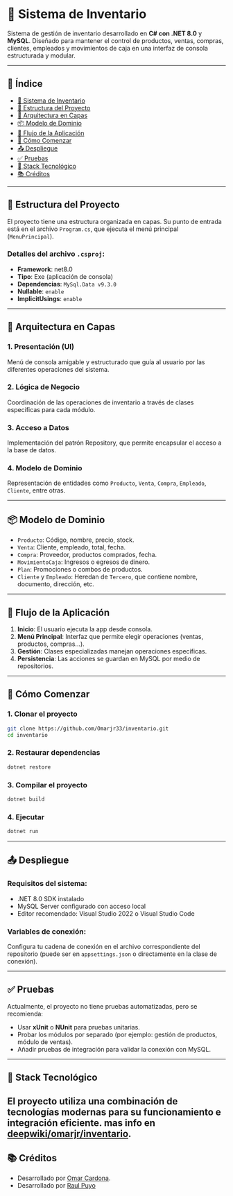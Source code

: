 # 🧾 Sistema de Inventario

Sistema de gestión de inventario desarrollado en **C# con .NET 8.0** y **MySQL**. Diseñado para mantener el control de productos, ventas, compras, clientes, empleados y movimientos de caja en una interfaz de consola estructurada y modular.

---

## 📌 Índice

- [🧾 Sistema de Inventario](#-sistema-de-inventario)
- [📁 Estructura del Proyecto](#-estructura-del-proyecto)
- [🧱 Arquitectura en Capas](#-arquitectura-en-capas)
- [📦 Modelo de Dominio](#-modelo-de-dominio)
- [🔄 Flujo de la Aplicación](#-flujo-de-la-aplicación)
- [🚀 Cómo Comenzar](#-cómo-comenzar)
- [📤 Despliegue](#-despliegue)
- [✅ Pruebas](#-pruebas)
- [🧩 Stack Tecnológico](#-stack-tecnológico)
- [📚 Créditos](#-créditos)

---

## 📁 Estructura del Proyecto

El proyecto tiene una estructura organizada en capas. Su punto de entrada está en el archivo `Program.cs`, que ejecuta el menú principal (`MenuPrincipal`).

### Detalles del archivo `.csproj`:

- **Framework**: net8.0
- **Tipo**: Exe (aplicación de consola)
- **Dependencias**: `MySql.Data v9.3.0`
- **Nullable**: `enable`
- **ImplicitUsings**: `enable`

---

## 🧱 Arquitectura en Capas

### 1. **Presentación (UI)**  

Menú de consola amigable y estructurado que guía al usuario por las diferentes operaciones del sistema.

### 2. **Lógica de Negocio**  

Coordinación de las operaciones de inventario a través de clases específicas para cada módulo.

### 3. **Acceso a Datos**  

Implementación del patrón Repository, que permite encapsular el acceso a la base de datos.

### 4. **Modelo de Dominio**  

Representación de entidades como `Producto`, `Venta`, `Compra`, `Empleado`, `Cliente`, entre otras.

---

## 📦 Modelo de Dominio

- `Producto`: Código, nombre, precio, stock.
- `Venta`: Cliente, empleado, total, fecha.
- `Compra`: Proveedor, productos comprados, fecha.
- `MovimientoCaja`: Ingresos o egresos de dinero.
- `Plan`: Promociones o combos de productos.
- `Cliente` y `Empleado`: Heredan de `Tercero`, que contiene nombre, documento, dirección, etc.

---

## 🔄 Flujo de la Aplicación

1. **Inicio**: El usuario ejecuta la app desde consola.
2. **Menú Principal**: Interfaz que permite elegir operaciones (ventas, productos, compras...).
3. **Gestión**: Clases especializadas manejan operaciones específicas.
4. **Persistencia**: Las acciones se guardan en MySQL por medio de repositorios.

---

## 🚀 Cómo Comenzar

### 1. Clonar el proyecto

```bash
git clone https://github.com/Omarjr33/inventario.git
cd inventario
```

### 2. Restaurar dependencias

```bash
dotnet restore
```

### 3. Compilar el proyecto

```bash
dotnet build
```

### 4. Ejecutar

```bash
dotnet run
```

---

## 📤 Despliegue

### Requisitos del sistema:

- .NET 8.0 SDK instalado
- MySQL Server configurado con acceso local
- Editor recomendado: Visual Studio 2022 o Visual Studio Code

### Variables de conexión:

Configura tu cadena de conexión en el archivo correspondiente del repositorio (puede ser en `appsettings.json` o directamente en la clase de conexión).

---

## ✅ Pruebas

Actualmente, el proyecto no tiene pruebas automatizadas, pero se recomienda:

- Usar **xUnit** o **NUnit** para pruebas unitarias.
- Probar los módulos por separado (por ejemplo: gestión de productos, módulo de ventas).
- Añadir pruebas de integración para validar la conexión con MySQL.

---

## 🧩 Stack Tecnológico

El proyecto utiliza una combinación de tecnologías modernas para su funcionamiento e integración eficiente.
mas info en [deepwiki/omarjr/inventario](https://deepwiki.com/Omarjr33/inventario).
---

## 📚 Créditos

- Desarrollado por [Omar Cardona](https://www.linkedin.com/in/omar-cardona33).
- Desarrollado por [Raul Puyo](https://github.com/Designedby-Radol)